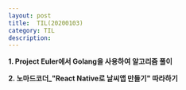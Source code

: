```yaml
---
layout: post
title:  TIL(20200103)
category: TIL 
description: 
---
```


<p><b>1. Project Euler에서 Golang을 사용하여 알고리즘 풀이</b><p>
<p><b>2. 노마드코더_"React Native로 날씨앱 만들기" 따라하기</b><p>

